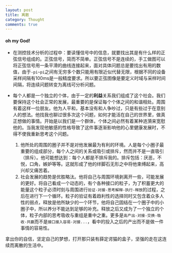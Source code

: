 ```yaml
---
layout: post
title: 离散
category: Thought
comments: true
---
```


#### oh my God!

+ 在测控技术分析的过程中：要读懂信号中的信息，就要找出其是有什么样的正弦信号组成的。正弦信号，简而不简单。正弦信号不是连续的，手工做图可以将正弦信号用一条平滑的曲线连接起来，面对具体问题总是要找出有用的数值，由于`-pi~pi`之间有无穷多个数只能用有限近似代替无限，根据不同的设备采样间隔有100ms是一般精度要求。所以要正弦图像是要定义时域与采样时间间隔，将连续问题转变为离线可分析问题。
+ 每个人都是一个独立的个体，由于一定的**利益**关系我们组成了这个社会。我们要保持这个社会正常的发展，最重要的是保证每个个体之间的和谐相处。周围有着这样一位朋友。他为人平和，基本没有和人争吵过，只是有些过于在意别人的想法。他找我也聊过很多次这个问题，如何才能活在自己的世界里，做真正想做的事情。开始是以我们是一个群体，个体之间必然有着某种涟漪来宽慰他的。当我发现他敏感的性格导致了这件事逐渐影响他的心里健康发展时，不得不使我重新思考这个问题。

	1. 他所处的周围的圈子并不是对他发展最为有利的环境。人是每个小圈子最重要的组成部分，每个人之间的关系或吸引或排斥，然而并不是一直吸引（排斥）。他可能想达到：每个人都是不排斥我的。排斥包括：厌恶，不悦，口角，嫉妒等等。这就形成了他的绊脚石无形之中将他束缚起来，高兴却又痛苦着。
	2. 社会发展的趋势是优胜略汰。他将自己与周围环境剥离开一些，可能发展的更好。将自己看成一个动态的，有个各种接口的粒子，为了积蓄更大的能量这个粒子必须时刻与周围进行`验证-对接-思考解释-执行-释放`的过程，之后在进行下一个循环。粒子的验证有着趋利性的选择同时又包含着众多人性的弱点，释放是他所缺少的一个环节，他将自己固结在一个圈子中的小圈子中，所以养分不能达到足够的补充。释放之后又成为了一个独立的个体，粒子内部的思考吸收与重组是重中之重。更多是`高产出-对接-交换-吸收-共赢`而不是`接口接入容易-对接...`，看中的投入之后的产出而不是做一件事情的容易性。

拿出你的自信，坚定自己的梦想，打开那只装有薛定谔猫的盒子，坚强的走在这连续而离散的生活中。
